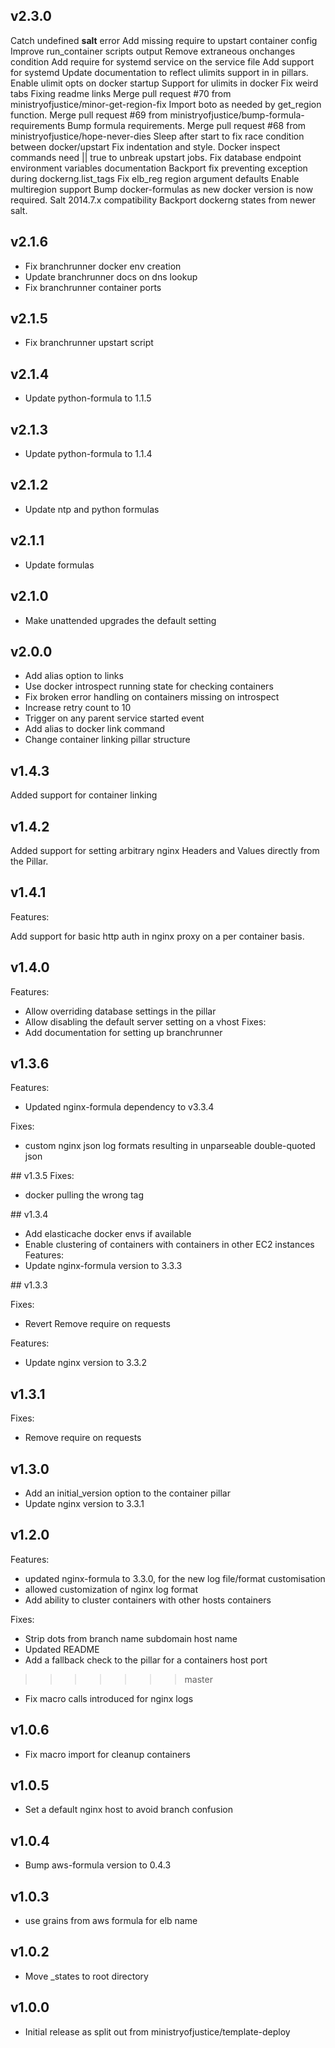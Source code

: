 ## v2.3.0

Catch undefined __salt__ error
Add missing require to upstart container config
Improve run_container scripts output
Remove extraneous onchanges condition
Add require for systemd service on the service file
Add support for systemd
Update documentation to reflect ulimits support in in pillars.
Enable ulimit opts on docker startup
Support for ulimits in docker
Fix weird tabs
Fixing readme links
Merge pull request #70 from ministryofjustice/minor-get-region-fix
Import boto as needed by get_region function.
Merge pull request #69 from ministryofjustice/bump-formula-requirements
Bump formula requirements.
Merge pull request #68 from ministryofjustice/hope-never-dies
Sleep after start to fix race condition between docker/upstart
Fix indentation and style.
Docker inspect commands need || true to unbreak upstart jobs.
Fix database endpoint environment variables documentation
Backport fix preventing exception during dockerng.list_tags
Fix elb_reg region argument defaults
Enable multiregion support
Bump docker-formulas as new docker version is now required.
Salt 2014.7.x compatibility
Backport dockerng states from newer salt.


## v2.1.6
* Fix branchrunner docker env creation
* Update branchrunner docs on dns lookup
* Fix branchrunner container ports

## v2.1.5

* Fix branchrunner upstart script

## v2.1.4

* Update python-formula to 1.1.5

## v2.1.3

* Update python-formula to 1.1.4

## v2.1.2

* Update ntp and python formulas

## v2.1.1

* Update formulas

## v2.1.0
* Make unattended upgrades the default setting

## v2.0.0
* Add alias option to links
* Use docker introspect running state for checking containers
* Fix broken error handling on containers missing on introspect
* Increase retry count to 10
* Trigger on any parent service started event
* Add alias to docker link command
* Change container linking pillar structure

## v1.4.3

Added support for container linking

## v1.4.2

Added support for setting arbitrary nginx Headers and Values directly from the Pillar.

## v1.4.1
Features:

Add support for basic http auth in nginx proxy on a per container basis.


## v1.4.0

Features:
* Allow overriding database settings in the pillar
* Allow disabling the default server setting on a vhost
Fixes:
* Add documentation for setting up branchrunner

## v1.3.6

Features:
* Updated nginx-formula dependency to v3.3.4

Fixes:
* custom nginx json log formats resulting in unparseable double-quoted json

## v1.3.5
Fixes:
* docker pulling the wrong tag 

## v1.3.4

* Add elasticache docker envs if available
* Enable clustering of containers with containers in other EC2 instances
Features:
* Update nginx-formula version to 3.3.3

## v1.3.3

Fixes:
  * Revert Remove require on requests

Features:
* Update nginx version to 3.3.2

## v1.3.1

Fixes:
* Remove require on requests

## v1.3.0

* Add an initial_version option to the container pillar
* Update nginx version to 3.3.1

## v1.2.0

Features:
* updated nginx-formula to 3.3.0, for the new log file/format customisation
* allowed customization of nginx log format
* Add ability to cluster containers with other hosts containers

Fixes:
* Strip dots from branch name subdomain host name
* Updated README
* Add a fallback check to the pillar for a containers host port
>>>>>>> master
* Fix macro calls introduced for nginx logs

## v1.0.6

* Fix macro import for cleanup containers

## v1.0.5

* Set a default nginx host to avoid branch confusion

## v1.0.4

* Bump aws-formula version to 0.4.3

## v1.0.3

* use grains from aws formula for elb name

## v1.0.2

* Move _states to root directory

## v1.0.0

* Initial release as split out from ministryofjustice/template-deploy
